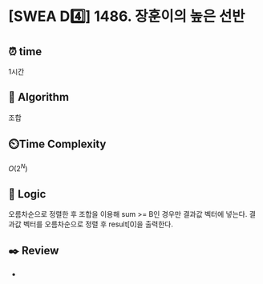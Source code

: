 # [SWEA D4️⃣] 1486. 장훈이의 높은 선반
 
## ⏰  **time**

1시간

## :pushpin: **Algorithm**

조합

## ⏲️**Time Complexity**

$O(2^N)$

## :round_pushpin: **Logic**

오름차순으로 정렬한 후 조합을 이용해 sum >= B인 경우만 결과값 벡터에 넣는다.
결과값 벡터를 오름차순으로 정렬 후 result[0]을 출력한다.

## :black_nib: **Review**
- 
